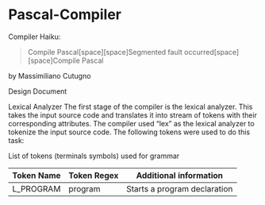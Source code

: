 # Pascal-Compiler

Compiler Haiku:

> Compile Pascal[space][space]Segmented fault occurred[space][space]Compile Pascal

by
Massimiliano Cutugno
















Design Document

Lexical Analyzer
	The first stage of the compiler is the lexical analyzer. This takes the input source code and translates it into stream of tokens with their corresponding attributes. The compiler used “lex” as the lexical analyzer to tokenize the input source code. The following tokens were used to do this task:

List of tokens (terminals symbols) used for grammar

| Token Name | Token Regex | Additional information |
| --- | --- | --- |
| L_PROGRAM | program | Starts a program declaration | 


